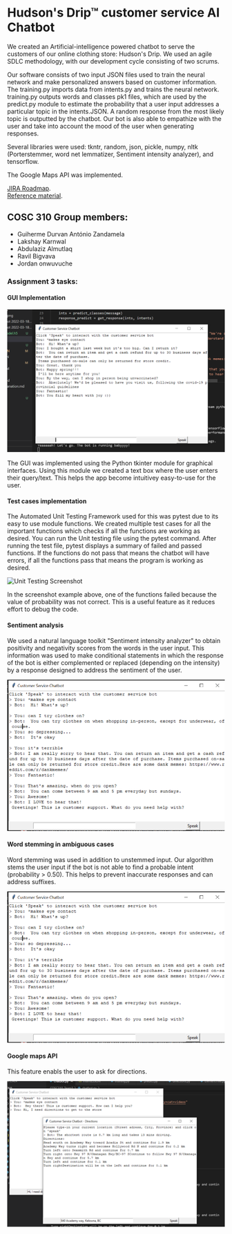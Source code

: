# Hudson's Drip™ customer service AI Chatbot

  We created an Artificial-intelligence powered chatbot to serve the customers of our online clothing store: Hudson's Drip. We used an agile SDLC methodology, with our development cycle consisting of two scrums.
  
  Our software consists of two input JSON files used to train the neural network and make personalized answers based on customer information. The training.py imports data from intents.py and trains the neural network. training.py outputs words and classes pk1 files, which are used by the predict.py module to estimate the probability that a user input addresses a particular topic in the intents.JSON. A random response from the most likely topic is outputted by the chatbot. Our bot is also able to empathize with the user and take into account the mood of the user when generating responses.

Several libraries were used: tkntr, random, json, pickle, numpy, nltk (Porterstemmer, word net lemmatizer, Sentiment intensity analyzer), and tensorflow.

The Google Maps API was implemented.

[JIRA Roadmap](https://durvan.atlassian.net/jira/software/projects/CT3/boards/).  
[Reference material](https://www.youtube.com/watch?v=1lwddP0KUEg). 
  
## COSC 310 Group members:
- Guiherme Durvan António Zandamela
- Lakshay Karnwal
- Abdulaziz Almutlaq
- Ravil Bigvava
- Jordan onwuvuche

### Assignment 3 tasks:

#### GUI Implementation
![GUI Screenshot](https://raw.githubusercontent.com/durvanZ/Chatbot_continued/main/screenshots/botdemo.png)

The GUI was implemented using the Python tkinter module for graphical interfaces. Using this module we created a text box where the user enters their query/text. This helps the app become intuitivey easy-to-use for the user.

#### Test cases implementation

The Automated Unit Testing Framework used for this was pytest due to its easy to use module functions. We created multiple test cases for all the important functions which checks if all the functions are working as desired. You can run the Unit testing file using the pytest command. After running the test file, pytest displays a summary of failed and passed functions. If the functions do not pass that means the chatbot will have errors, if all the functions pass that means the program is working as desired.

![Unit Testing Screenshot](https://user-images.githubusercontent.com/60047109/159101549-550633ec-41f7-408e-8fa5-5a43b64d2d75.png)

In the screenshot example above, one of the functions failed because the value of probability was not correct. This is a useful feature as it reduces effort to debug the code.

#### Sentiment analysis

We used a natural language toolkit "Sentiment intensity analyzer" to obtain positivity and negativity scores from the words in the user input. This information was used to make conditional statements in which the response of the bot is either complemented or replaced (depending on the intensity) by a response designed to address the sentiment of the user.

![Sentiment analysis demo](https://raw.githubusercontent.com/durvanZ/Chatbot_continued/main/screenshots/sentimentdemo.png)

#### Word stemming in ambiguous cases

Word stemming was used in addition to unstemmed input. Our algorithm stems the user input if the bot is not able to find a probable intent (probability > 0.50).
This helps to prevent inaccurate responses and can address suffixes.

![Sentiment analysis demo](https://raw.githubusercontent.com/durvanZ/Chatbot_continued/main/screenshots/sentimentdemo.png)

#### Google maps API

This feature enabls the user to ask for directions.

![Maps API](https://raw.githubusercontent.com/durvanZ/Chatbot_continued/main/screenshots/API.png)
